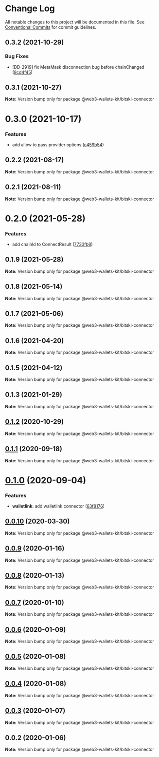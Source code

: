 # Change Log

All notable changes to this project will be documented in this file.
See [Conventional Commits](https://conventionalcommits.org) for commit guidelines.

## 0.3.2 (2021-10-29)


### Bug Fixes

* [DD-2919] fix MetaMask disconnection bug before chainChanged ([8cd4f45](https://github.com/akropolisio/web3-wallets-kit/commit/8cd4f45074d8893f82e33fa79710fa2911b829a7))





## 0.3.1 (2021-10-27)

**Note:** Version bump only for package @web3-wallets-kit/bitski-connector





# 0.3.0 (2021-10-17)


### Features

* add allow to pass provider options ([c459b54](https://github.com/akropolisio/web3-wallets-kit/commit/c459b54380fa88a13dae0d63a2b23eaa95bc6090))





## 0.2.2 (2021-08-17)

**Note:** Version bump only for package @web3-wallets-kit/bitski-connector





## 0.2.1 (2021-08-11)

**Note:** Version bump only for package @web3-wallets-kit/bitski-connector





# 0.2.0 (2021-05-28)


### Features

* add chainId to ConnectResult ([7733fb8](https://github.com/akropolisio/web3-wallets-kit/commit/7733fb8badc43fd29b77de972c65772b5013734a))





## 0.1.9 (2021-05-28)

**Note:** Version bump only for package @web3-wallets-kit/bitski-connector





## 0.1.8 (2021-05-14)

**Note:** Version bump only for package @web3-wallets-kit/bitski-connector





## 0.1.7 (2021-05-06)

**Note:** Version bump only for package @web3-wallets-kit/bitski-connector





## 0.1.6 (2021-04-20)

**Note:** Version bump only for package @web3-wallets-kit/bitski-connector





## 0.1.5 (2021-04-12)

**Note:** Version bump only for package @web3-wallets-kit/bitski-connector





## 0.1.3 (2021-01-29)

**Note:** Version bump only for package @web3-wallets-kit/bitski-connector





## [0.1.2](https://github.com/akropolisio/web3-wallets-kit/compare/@web3-wallets-kit/bitski-connector@0.1.1...@web3-wallets-kit/bitski-connector@0.1.2) (2020-10-29)

**Note:** Version bump only for package @web3-wallets-kit/bitski-connector





## [0.1.1](https://github.com/akropolisio/web3-wallets-kit/compare/@web3-wallets-kit/bitski-connector@0.1.0...@web3-wallets-kit/bitski-connector@0.1.1) (2020-09-18)

**Note:** Version bump only for package @web3-wallets-kit/bitski-connector





# [0.1.0](https://github.com/akropolisio/web3-wallets-kit/compare/@web3-wallets-kit/bitski-connector@0.0.10...@web3-wallets-kit/bitski-connector@0.1.0) (2020-09-04)


### Features

* **walletlink:** add walletlink connector ([63f8176](https://github.com/akropolisio/web3-wallets-kit/commit/63f81765127f2a29bbf6adaacb204798b9519cd9))





## [0.0.10](https://github.com/akropolisio/web3-wallets-kit/compare/@web3-wallets-kit/bitski-connector@0.0.9...@web3-wallets-kit/bitski-connector@0.0.10) (2020-03-30)

**Note:** Version bump only for package @web3-wallets-kit/bitski-connector





## [0.0.9](https://github.com/akropolisio/web3-wallets-kit/compare/@web3-wallets-kit/bitski-connector@0.0.8...@web3-wallets-kit/bitski-connector@0.0.9) (2020-01-16)

**Note:** Version bump only for package @web3-wallets-kit/bitski-connector





## [0.0.8](https://github.com/akropolisio/web3-wallets-kit/compare/@web3-wallets-kit/bitski-connector@0.0.7...@web3-wallets-kit/bitski-connector@0.0.8) (2020-01-13)

**Note:** Version bump only for package @web3-wallets-kit/bitski-connector





## [0.0.7](https://github.com/akropolisio/web3-wallets-kit/compare/@web3-wallets-kit/bitski-connector@0.0.6...@web3-wallets-kit/bitski-connector@0.0.7) (2020-01-10)

**Note:** Version bump only for package @web3-wallets-kit/bitski-connector





## [0.0.6](https://github.com/akropolisio/web3-wallets-kit/compare/@web3-wallets-kit/bitski-connector@0.0.5...@web3-wallets-kit/bitski-connector@0.0.6) (2020-01-09)

**Note:** Version bump only for package @web3-wallets-kit/bitski-connector





## [0.0.5](https://github.com/akropolisio/web3-wallets-kit/compare/@web3-wallets-kit/bitski-connector@0.0.4...@web3-wallets-kit/bitski-connector@0.0.5) (2020-01-08)

**Note:** Version bump only for package @web3-wallets-kit/bitski-connector





## [0.0.4](https://github.com/akropolisio/web3-wallets-kit/compare/@web3-wallets-kit/bitski-connector@0.0.3...@web3-wallets-kit/bitski-connector@0.0.4) (2020-01-08)

**Note:** Version bump only for package @web3-wallets-kit/bitski-connector





## [0.0.3](https://github.com/akropolisio/web3-wallets-kit/compare/@web3-wallets-kit/bitski-connector@0.0.2...@web3-wallets-kit/bitski-connector@0.0.3) (2020-01-07)

**Note:** Version bump only for package @web3-wallets-kit/bitski-connector





## 0.0.2 (2020-01-06)

**Note:** Version bump only for package @web3-wallets-kit/bitski-connector
